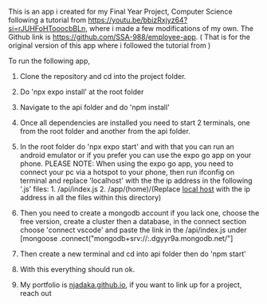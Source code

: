 This is an app i created for my Final Year Project, Computer Science following a tutorial from https://youtu.be/bbizRxjyz64?si=rJUHFoHTooocbBLn, where i made a few modifications of my own.
The Github link is https://github.com/SSA-988/employee-app. ( That is for the original version of this app where i followed the tutorial from )

To run the following app, 
1. Clone the repository and cd into the project folder.
2. Do 'npx expo install' at the root folder
3. Navigate to the api folder and do 'npm install'
4. Once all dependencies are installed you need to start 2 terminals, one from the root folder and another from the api folder.
5. In the root folder do 'npx expo start' and with that you can run an android emulator or if you prefer you can use the expo go app on your phone.
PLEASE NOTE: When using the expo go app, you need to connect your pc via a hotspot to your phone, then run ifconfig on terminal and replace 'localhost' with the the ip address in the following '.js' files:
        1. /api/index.js
        2. /app/(home)/(Replace [local host](http://localhost) with the ip address in all the files within this directory)
        
6. Then you need to create a mongodb account if you lack one, choose the free version, create a cluster then a database, in the connect section choose 'connect vscode' and paste the link in the /api/index.js under [mongoose
  .connect("mongodb+srv://<your-cluster-name>:<your-password>.dgyyr9a.mongodb.net/"]     
7. Then create a new terminal and cd into api folder then do 'npm start'
8. With this everything should run ok.  
9. My portfolio is [njadaka.github.io](https://njdaka.github.io/), if you want to link up for a project, reach out
